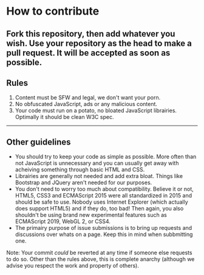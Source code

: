 # How to contribute
Fork this repository, then add whatever you wish. Use your repository as the head to make a pull request. It will be accepted as soon as possible.
----
## Rules
1. Content must be SFW and legal, we don't want your porn.
2. No obfuscated JavaScript, ads or any malicious content.
3. Your code must run on a potato, no bloated JavaScript librairies. Optimally it should be clean W3C spec.
----
## Other guidelines
- You should try to keep your code as simple as possible. More often than not JavaScript is unnecessary and you can usually get away with acheiving something through basic HTML and CSS.
- Librairies are generally not needed and add extra bloat. Things like Bootstrap and JQuery aren't needed for our purposes.
- You don't need to worry too much about compatibility. Believe it or not, HTML5, CSS3 and ECMAScript 2015 were all standardized in 2015 and should be safe to use. Nobody uses Internet Explorer (which actually does support HTML5) and if they do, too bad! Then again, you also shouldn't be using brand new experimental features such as ECMAScript 2019, WebGL 2, or CSS4.
- The primairy purpose of issue submissions is to bring up requests and discussions over whats on a page. Keep this in mind when subbmitting one.

Note: Your commit *could* be reverted at any time if someone else requests to do so. Other than the rules above, this is complete anarchy (although we advise you respect the work and property of others).
